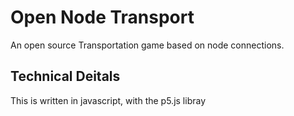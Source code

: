 # Open Node Transport

An open source Transportation game based on node connections.

## Technical Deitals

This is written in javascript, with the p5.js libray
